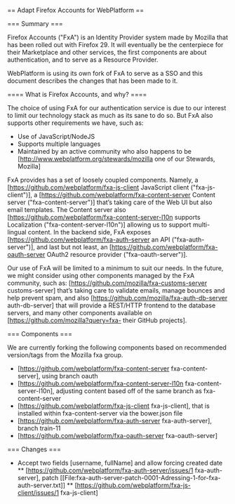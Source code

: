 == Adapt Firefox Accounts for WebPlatform ==

=== Summary ===

Firefox Accounts ("FxA") is an Identity Provider system made by Mozilla that has been rolled out with Firefox 29. It will eventually be the centerpiece for their Marketplace and other services, the first components are about authentication, and to serve as a Resource Provider.

WebPlatform is using its own fork of FxA to serve as a SSO and this document describes the changes that has been made to it.

==== What is Firefox Accounts, and why? ====

The choice of using FxA for our authentication service is due to our interest to limit our technology stack as much as its sane to do so. But FxA also supports other requirements we have, such as:
* Use of JavaScript/NodeJS
* Supports multiple languages
* Maintained by an active community who also happens to be [http://www.webplatform.org/stewards/mozilla one of our Stewards, Mozilla]

FxA provides has a set of loosely coupled components. Namely, a [https://github.com/webplatform/fxa-js-client JavaScript client ("fxa-js-client")], a [https://github.com/webplatform/fxa-content-server Content server ("fxa-content-server")] that’s taking care of the Web UI but also email templates. The Content server also [https://github.com/webplatform/fxa-content-server-l10n supports Localization ("fxa-content-server-l10n")] allowing us to support multi-lingual content. In the backend side, FxA exposes [https://github.com/webplatform/fxa-auth-server an API ("fxa-auth-server")], and last but not least, an [https://github.com/webplatform/fxa-oauth-server OAuth2 resource provider ("fxa-oauth-server")].

Our use of FxA will be limited to a minimum to suit our needs. In the future, we might consider using other components managed by the FxA community, such as:  [https://github.com/mozilla/fxa-customs-server customs-server] that’s taking care to validate emails, manage bounces and help prevent spam, and also [https://github.com/mozilla/fxa-auth-db-server auth-db-server] that will provide a REST/HTTP frontend to the database servers, and many other components available on [https://github.com/mozilla?query=fxa- their GitHub projects].


=== Components ===

We are currently forking the following components based on recommended version/tags from the Mozilla fxa group.


* [https://github.com/webplatform/fxa-content-server fxa-content-server], using branch oauth
* [https://github.com/webplatform/fxa-content-server-l10n fxa-content-server-l10n], adjusting content based off of the same branch as fxa-content-server
* [https://github.com/webplatform/fxa-js-client fxa-js-client], that is installed within fxa-content-server via the bower.json file
* [https://github.com/webplatform/fxa-auth-server fxa-auth-server], branch train-11
* [https://github.com/webplatform/fxa-oauth-server fxa-oauth-server]

=== Changes ===

* Accept two fields [username, fullName] and allow forcing created date
** [https://github.com/webplatform/fxa-auth-server/issues/1 fxa-auth-server], patch [[File:fxa-auth-server-patch-0001-Adressing-1-for-fxa-auth-server.txt]]
** [https://github.com/webplatform/fxa-js-client/issues/1 fxa-js-client]